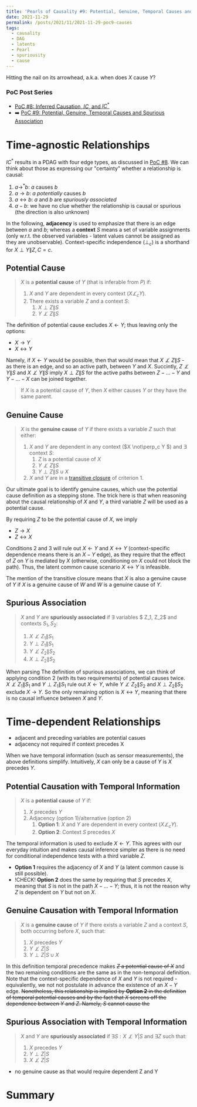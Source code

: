 ```yaml
---
title: 'Pearls of Causality #9: Potential, Genuine, Temporal Causes and Spurious Association'
date: 2021-11-29
permalink: /posts/2021/11/2021-11-29-poc9-causes
tags:
  - causality
  - DAG
  - latents
  - Pearl
  - spuriousity
  - cause
---
```


Hitting the nail on its arrowhead, a.k.a. when does $X$ cause $Y$?

### PoC Post Series
- [PoC #8: Inferred Causation, $IC$, and ${IC}^*$](/posts/2021/11/poc8-ic-ic-ic)
- ➡️ [PoC #9: Potential, Genuine, Temporal Causes and Spurious Association](/posts/2021/11/poc9-causes/)

# Time-agnostic Relationships
$IC^*$ results in a PDAG with four edge types, as discussed in [PoC #8](/posts/2021/11/poc8-ic-ic-ic). We can think about those as expressing our "certainty" whether a relationship is causal:

1. $a\rightarrow^{*} b$: $a$ causes $b$
2. $a\rightarrow b$:  $a$ _potentially_ causes $b$
3. $a \leftrightarrow b$: $a$ and $b$ are _spuriously associated_
4. $a-b:$ we have no clue whether the relationship is causal or spurious (the direction is also unknown)

In the following, **adjacency** is used to emphasize that there is an edge between $a$ and $b$; whereas a **context** $S$ means a set of variable assignments (only w.r.t. the observed variables - latent values cannot be assigned as they are unobservable). Context-specific independence $(\perp_c)$ is a shorthand for $X \perp Y \| Z, C=c$.

## Potential Cause
>$X$ is a **potential cause** of $Y$ (that is inferable from $P$) if:
>1. $X$ and $Y$ are dependent in every context ($X \not\perp_c Y$).
>2. There exists a variable $Z$ and a context $S:$ 
>    1. $X \perp Z \| S$
>    2. $Y \not\perp Z \| S$

The definition of potential cause excludes $X\leftarrow Y$; thus leaving only the options:
- $X \rightarrow Y$
- $X \leftrightarrow Y$

Namely, if  $X\leftarrow Y$ would be possible, then that would mean that  $X \not\perp Z \| S$ - as there is an edge, and so an active path, between $Y$ and $X$. Succintly, $Z \not\perp Y\|S$ and  $X \not\perp Y \| S$ imply  $X \perp Z \| S$ for the active paths between $Z-\dots-Y$ and $Y-\dots-X$ can be joined together.

> If $X$ is a potential cause of $Y$, then $X$ either causes $Y$ or they have the same parent.


## Genuine Cause
>$X$ is the **genuine cause** of $Y$ if there exists a variable $Z$ such that either:
>1. $X$ and $Y$ are dependent in any context ($X \not\perp_c Y $) and $\exists$ context $S$:
>    1. $Z$ is a potential cause of $X$
>    2. $Y \not\perp Z \| S$
>    3. $Y \perp Z \| S \cup X$
>2. $X$ and $Y$ are in a [transitive closure](https://en.wikipedia.org/wiki/Transitive_closure) of criterion 1.

Our ultimate goal is to identify genuine causes, which use the potential cause definition as a stepping stone. The trick here is that when reasoning about the causal relationship of $X$ and $Y$, a third variable $Z$ will be used as a potential cause.

By requiring $Z$ to be the potential cause of $X$, we imply 
- $Z \rightarrow X$
- $Z \leftrightarrow X$

Conditions 2 and 3 will rule out $X \leftarrow Y$ and $X \leftrightarrow Y$ (context-specific dependence means there is an $X-Y$ edge), as they require that the effect of $Z$ on $Y$ is mediated by $X$ (otherwise, conditioning on $X$ could not block the path). Thus, the latent common cause scenario $X \leftrightarrow Y$ is infeasible.

The mention of the transitive closure means that $X$ is also a genuine cause of $Y$ if $X$ is a genuine cause of $W$ and $W$ is a genuine cause of $Y$. 

## Spurious Association
>$X$ and $Y$ are **spuriously associated** if $\exists$ variables $ Z_1, Z_2$ and contexts $S_1, S_2$:
>1. $X \not\perp Z_1 \| S_1$
>2. $Y \perp Z_1 \| S_1$
>3. $Y \not\perp Z_2 \| S_2$
>4. $X \perp Z_2 \| S_2$

When parsing The definition of spurious associations, we can think of applying condition 2 (with its two requirements) of potential causes twice. $X \not\perp Z_1 \| S_1$ and $Y \perp Z_1 \| S_1$ rule out $X\leftarrow Y$, while $Y \not\perp Z_2 \| S_2$ and $X \perp Z_2 \| S_2$ exclude $X\rightarrow Y$. So the only remaining option is $X \leftrightarrow Y$, meaning that there is no causal influence between $X$ and $Y$.

# Time-dependent Relationships

- adjacent and preceding variables are potential casues
- adjacency not required if context precedes X

When we have temporal information (such as sensor measurements), the above definitions simplify. Intuitively, $X$ can only be a cause of $Y$ is $X$ precedes $Y$.

## Potential Causation with Temporal Information
> $X$ is a **potential cause** of $Y$ if:
> 1. $X$ precedes $Y$
> 2. Adjacency (option 1)/alternative (option 2)
>      1. **Option 1**: $X$ and $Y$ are dependent in every context ($X \not\perp_c Y$).
>      2. **Option 2**: Context $S$ precedes $X$ 

The temporal information is used to exclude $X\leftarrow Y$. This agrees with our everyday intuition and makes causal inference simpler as there is no need for conditional independence tests with a third variable $Z$. 
- **Option 1** requires the adjacency of $X$ and $Y$ (a latent common cause is still possible). 
- !CHECK! **Option 2** does the same by requiring that $S$ precedes $X$, meaning that $S$ is not in the path $X-\dots-Y$; thus, it is not the reason why $Z$ is dependent on $Y$ but not on $X$.

## Genuine Causation with Temporal Information
>$X$ is a **genuine cause** of $Y$ if there exists a variable $Z$ and a context $S$, both occurring before $X$, such that:
>1. $X$ precedes $Y$
>2. $Y \not\perp Z | S$
>3. $Y \perp Z | S\cup X$


In this definition temporal precedence makes ~~$Z$ a potential cause of $X$~~ and the two remaining conditions are the same as in the non-temporal definition. Note that the context-specific dependence of $X$ and $Y$ is not required - equivalently, we not not postulate in advance the existence of an $X-Y$ edge. ~~Nonetheless, this relationship is implied by **Option 2** in the definition of temporal potential causes and by the fact that $X$ screens off the dependence between $Y$ and $Z$. Namely, $S$ cannot cause the~~


## Spurious Association with Temporal Information
>$X$ and $Y$ are **spuriously associated** if $\exists S : X \not\perp Y |S$ and $\exists Z$ such that:
>1. $X$ precedes $Y$ 
>2. $Y \perp Z | S$
>3. $X \not\perp Z | S$

- no genuine cause as that would require dependent Z and Y

# Summary